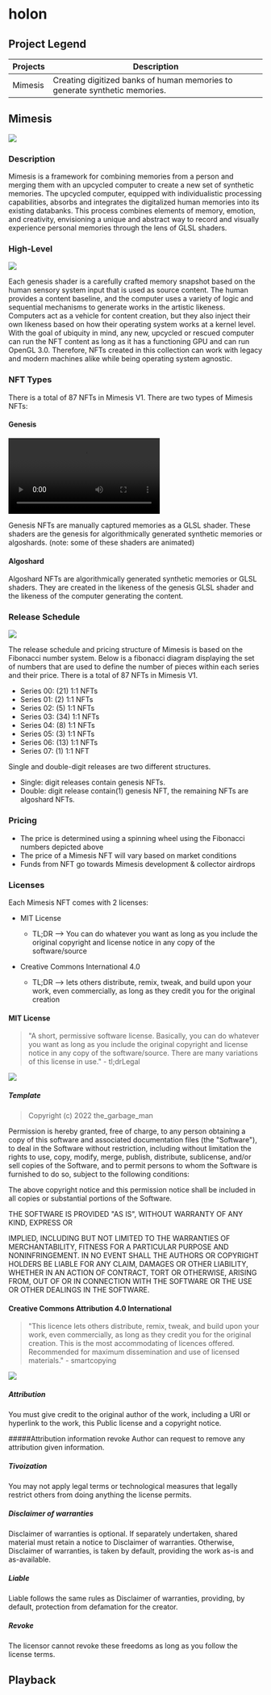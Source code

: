# holon

## Project Legend

| Projects      | Description                                                  |
| ------------ | ------------------------------------------------------------ |
| Mimesis      | Creating digitized banks of human memories to generate synthetic memories.            |


## Mimesis
![](https://github.com/cskonopka/syncretism-network/blob/main/assets/holon-mimesis.png?raw=true)

### Description
Mimesis is a framework for combining memories from a person and merging them with an upcycled computer to create a new set of synthetic memories. The upcycled computer, equipped with individualistic processing capabilities, absorbs and integrates the digitalized human memories into its existing databanks. This process combines elements of memory, emotion, and creativity, envisioning a unique and abstract way to record and visually experience personal memories through the lens of GLSL shaders.

### High-Level

![](https://github.com/cskonopka/syncretism-network/blob/main/assets/holon-mimesis-chart.jpg?raw=true)

Each genesis shader is a carefully crafted memory snapshot based on the human sensory system input that is used as source content. The human provides a content baseline, and the computer uses a variety of logic and sequential mechanisms to generate works in the artistic likeness. Computers act as a vehicle for content creation, but they also inject their own likeness based on how their operating system works at a kernel level. With the goal of ubiquity in mind, any new, upcycled or rescued computer can run the NFT content as long as it has a functioning GPU and can run OpenGL 3.0. Therefore, NFTs created in this collection can work with legacy and modern machines alike while being operating system agnostic.
 
### NFT Types
There is a total of 87 NFTs in Mimesis V1. There are two types of Mimesis NFTs:

#### Genesis

![](https://github.com/cskonopka/syncretism-network/blob/main/assets/holon-mimesis-genesis.mp4)

Genesis NFTs are manually captured memories as a GLSL shader. These shaders are the genesis for algorithmically generated synthetic memories or algoshards. (note: some of these shaders are animated)

#### Algoshard



Algoshard NFTs are algorithmically generated synthetic memories or GLSL shaders. They are created in the likeness of the genesis GLSL shader and the likeness of the computer generating the content.

### Release Schedule

![](https://github.com/cskonopka/syncretism-network/blob/main/assets/holon-mimesis-releases.png?raw=true)

The release schedule and pricing structure of Mimesis is based on the Fibonacci number system. Below is a fibonacci diagram displaying the set of numbers that are used to define the number of pieces within each series and their price. There is a total of 87 NFTs in Mimesis V1. 

- Series 00: (21) 1:1 NFTs
- Series 01: (2) 1:1 NFTs
- Series 02: (5) 1:1 NFTs
- Series 03: (34) 1:1 NFTs
- Series 04: (8) 1:1 NFTs
- Series 05: (3) 1:1 NFTs
- Series 06: (13) 1:1 NFTs
- Series 07: (1) 1:1 NFT

Single and double-digit releases are two different structures. 

- Single: digit releases contain genesis NFTs.
- Double: digit release contain(1) genesis NFT, the remaining NFTs are algoshard NFTs.

### Pricing
- The price is determined using a spinning wheel using the Fibonacci numbers depicted above
- The price of a Mimesis NFT will vary based on market conditions
- Funds from NFT go towards Mimesis development & collector airdrops 


### Licenses
Each Mimesis NFT comes with 2 licenses: 

- MIT License
	- TL;DR --> You can do whatever you want as long as you include the original copyright and license notice in any copy of the software/source

- Creative Commons International 4.0
	- TL;DR --> lets others distribute, remix, tweak, and build upon your work, even commercially, as long as they credit you for the original creation

#### MIT License
> "A short, permissive software license. Basically, you can do whatever you want as long as you include the original copyright and license notice in any copy of the software/source. There are many variations of this license in use." - tl;drLegal

![](https://github.com/cskonopka/syncretism-network/blob/main/assets/holon-mimesis-mit.png?raw=true)

##### Template
> Copyright (c) 2022 the_garbage\_man
>
Permission is hereby granted, free of charge, to any person obtaining a copy
of this software and associated documentation files (the "Software"), to deal
in the Software without restriction, including without limitation the rights
to use, copy, modify, merge, publish, distribute, sublicense, and/or sell
copies of the Software, and to permit persons to whom the Software is
furnished to do so, subject to the following conditions:
>
The above copyright notice and this permission notice shall be included in all
copies or substantial portions of the Software.
>
THE SOFTWARE IS PROVIDED "AS IS", WITHOUT WARRANTY OF ANY KIND, EXPRESS OR
>
IMPLIED, INCLUDING BUT NOT LIMITED TO THE WARRANTIES OF MERCHANTABILITY,
FITNESS FOR A PARTICULAR PURPOSE AND NONINFRINGEMENT. IN NO EVENT SHALL THE
AUTHORS OR COPYRIGHT HOLDERS BE LIABLE FOR ANY CLAIM, DAMAGES OR OTHER
LIABILITY, WHETHER IN AN ACTION OF CONTRACT, TORT OR OTHERWISE, ARISING FROM,
OUT OF OR IN CONNECTION WITH THE SOFTWARE OR THE USE OR OTHER DEALINGS IN THE
SOFTWARE.

#### Creative Commons Attribution 4.0 International
>"This licence lets others distribute, remix, tweak, and build upon your work, even commercially, as long as they credit you for the original creation. This is the most accommodating of licences offered. Recommended for maximum dissemination and use of licensed materials." - smartcopying

![](https://github.com/cskonopka/syncretism-network/blob/main/assets/holon-mimesis-cc.png?raw=true)

##### Attribution
You must give credit to the original author of the work, including a URI or hyperlink to the work, this Public license and a copyright notice.

#####Attribution information revoke
Author can request to remove any attribution given information.

##### Tivoization
You may not apply legal terms or technological measures that legally restrict others from doing anything the license permits.

##### Disclaimer of warranties
Disclaimer of warranties is optional. If separately undertaken, shared material must retain a notice to Disclaimer of warranties. Otherwise, Disclaimer of warranties, is taken by default, providing the work as-is and as-available.

##### Liable
Liable follows the same rules as Disclaimer of warranties, providing, by default, protection from defamation for the creator.

##### Revoke
The licensor cannot revoke these freedoms as long as you follow the license terms.

## Playback